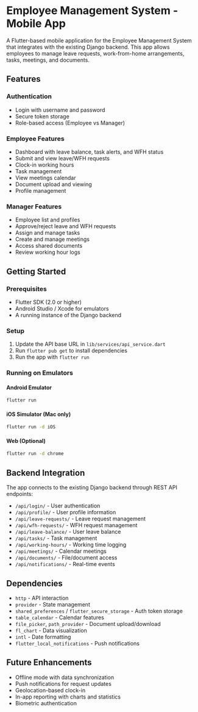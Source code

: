 # Employee Management System - Mobile App

A Flutter-based mobile application for the Employee Management System that integrates with the existing Django backend. This app allows employees to manage leave requests, work-from-home arrangements, tasks, meetings, and documents.

## Features

### Authentication
- Login with username and password
- Secure token storage
- Role-based access (Employee vs Manager)

### Employee Features
- Dashboard with leave balance, task alerts, and WFH status
- Submit and view leave/WFH requests
- Clock-in working hours
- Task management
- View meetings calendar
- Document upload and viewing
- Profile management

### Manager Features
- Employee list and profiles
- Approve/reject leave and WFH requests
- Assign and manage tasks
- Create and manage meetings
- Access shared documents
- Review working hour logs

## Getting Started

### Prerequisites
- Flutter SDK (2.0 or higher)
- Android Studio / Xcode for emulators
- A running instance of the Django backend

### Setup
1. Update the API base URL in `lib/services/api_service.dart`
2. Run `flutter pub get` to install dependencies
3. Run the app with `flutter run`

### Running on Emulators

#### Android Emulator
```bash
flutter run
```

#### iOS Simulator (Mac only)
```bash
flutter run -d iOS
```

#### Web (Optional)
```bash
flutter run -d chrome
```

## Backend Integration

The app connects to the existing Django backend through REST API endpoints:

- `/api/login/` - User authentication
- `/api/profile/` - User profile information
- `/api/leave-requests/` - Leave request management
- `/api/wfh-requests/` - WFH request management
- `/api/leave-balance/` - User leave balance
- `/api/tasks/` - Task management
- `/api/working-hours/` - Working time logging
- `/api/meetings/` - Calendar meetings
- `/api/documents/` - File/document access
- `/api/notifications/` - Real-time events

## Dependencies

- `http` - API interaction
- `provider` - State management
- `shared_preferences` / `flutter_secure_storage` - Auth token storage
- `table_calendar` - Calendar features
- `file_picker`, `path_provider` - Document upload/download
- `fl_chart` - Data visualization
- `intl` - Date formatting
- `flutter_local_notifications` - Push notifications

## Future Enhancements

- Offline mode with data synchronization
- Push notifications for request updates
- Geolocation-based clock-in
- In-app reporting with charts and statistics
- Biometric authentication
